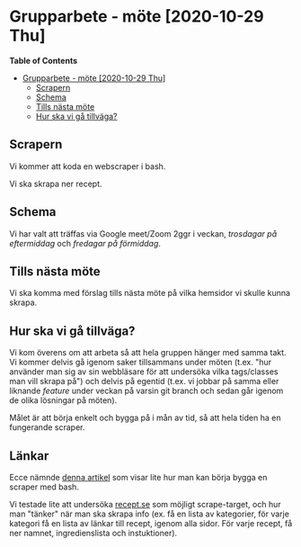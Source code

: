 # Grupparbete - möte [2020-10-29 Thu]

<!-- markdown-toc start - Don't edit this section. Run M-x markdown-toc-refresh-toc -->
**Table of Contents**

- [Grupparbete - möte [2020-10-29 Thu]](#grupparbete---möte-2020-10-29-thu)
    - [Scrapern](#scrapern)
    - [Schema](#schema)
    - [Tills nästa möte](#tills-nästa-möte)
    - [Hur ska vi gå tillväga?](#hur-ska-vi-gå-tillväga)

<!-- markdown-toc end -->

## Scrapern
  Vi kommer att koda en webscraper i bash.

  Vi ska skrapa ner recept.
## Schema
  Vi har valt att träffas via Google meet/Zoom 2ggr i veckan,
  *trosdagar på eftermiddag* och *fredagar på förmiddag*.
## Tills nästa möte
  Vi ska komma med förslag tills nästa möte på vilka hemsidor vi
  skulle kunna skrapa.
## Hur ska vi gå tillväga?
  Vi kom överens om att arbeta så att hela gruppen hänger med samma
  takt. Vi kommer delvis gå igenom saker tillsammans under möten
  (t.ex. "hur använder man sig av sin webbläsare för att undersöka
  vilka tags/classes man vill skrapa på") och delvis på egentid
  (t.ex. vi jobbar på samma eller liknande _feature_ under veckan på
  varsin git branch och sedan går igenom de olika lösningar på möten).

  Målet är att börja enkelt och bygga på i mån av tid, så att hela
  tiden ha en fungerande scraper.

## Länkar
  Ecce nämnde [denna artikel](https://medium.com/@LiliSousa/web-scraping-with-bash-690e4ee7f98d) som visar lite hur man kan börja
  bygga en scraper med bash.

  Vi testade lite att undersöka [recept.se](https://recept.se/) som möjligt
  scrape-target, och hur man "tänker" när man ska skrapa info (ex. få
  en lista av kategorier, för varje kategori få en lista av länkar
  till recept, igenom alla sidor. För varje recept, få ner namnet,
  ingredienslista och instuktioner).
